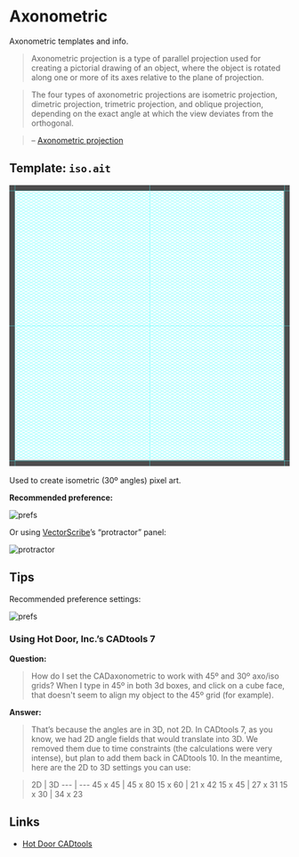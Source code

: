 # Axonometric

Axonometric templates and info.

> Axonometric projection is a type of parallel projection used for creating a pictorial drawing of an object, where the object is rotated along one or more of its axes relative to the plane of projection.

> The four types of axonometric projections are isometric projection, dimetric projection, trimetric projection, and oblique projection, depending on the exact angle at which the view deviates from the orthogonal.

> – [Axonometric projection](http://en.wikipedia.org/wiki/Axonometric_projection)

## Template: `iso.ait`

![iso](iso.png)

Used to create isometric (30º angles) pixel art.

**Recommended preference:**

![prefs](https://cloud.githubusercontent.com/assets/218624/7808217/959eb1b2-0346-11e5-8374-60901433dc60.jpg)

Or using [VectorScribe](http://www.astutegraphics.com/software/vectorscribe/)’s “protractor” panel:

![protractor](https://cloud.githubusercontent.com/assets/218624/7808216/959ac55c-0346-11e5-8c89-2b478fd23ca0.jpg)

## Tips

Recommended preference settings:

![prefs](https://cloud.githubusercontent.com/assets/218624/7830147/7f363db0-03fe-11e5-9855-6706f60539ed.png)

### Using Hot Door, Inc.’s CADtools 7

**Question:**

> How do I set the CADaxonometric to work with 45º and 30º axo/iso grids? When I type in 45º in both 3d boxes, and click on a cube face, that doesn't seem to align my object to the 45º grid (for example).

**Answer:**

> That’s because the angles are in 3D, not 2D. In CADtools 7, as you know, we had 2D angle fields that would translate into 3D. We removed them due to time constraints (the calculations were very intense), but plan to add them back in CADtools 10. In the meantime, here are the 2D to 3D settings you can use:

> 2D | 3D
--- | ---
45 x 45 | 45 x 80
15 x 60 | 21 x 42
15 x 45 | 27 x 31
15 x 30 | 34 x 23

## Links

* [Hot Door CADtools](https://www.hotdoor.com/cadtools)